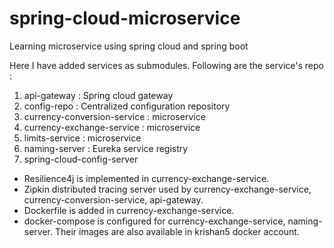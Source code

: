 # spring-cloud-microservice
Learning microservice using spring cloud and spring boot

Here I have added services as submodules. Following are the service's repo :
1. api-gateway : Spring cloud gateway
2. config-repo : Centralized configuration repository
3. currency-conversion-service : microservice
4. currency-exchange-service : microservice
5. limits-service : microservice
6. naming-server : Eureka service registry
7. spring-cloud-config-server

- Resilience4j is implemented in currency-exchange-service.
- Zipkin distributed tracing server used by currency-exchange-service, currency-conversion-service, api-gateway.
- Dockerfile is added in currency-exchange-service.
- docker-compose is configured for currency-exchange-service, naming-server. Their images are also available in krishan5 docker account.
